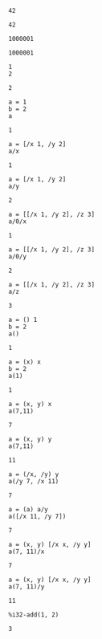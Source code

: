 ```
42

42
```

```
1000001

1000001
```

```
1
2

2
```

```
a = 1
b = 2
a

1
```

```
a = [/x 1, /y 2]
a/x

1
```

```
a = [/x 1, /y 2]
a/y

2
```

```
a = [[/x 1, /y 2], /z 3]
a/0/x

1
```

```
a = [[/x 1, /y 2], /z 3]
a/0/y

2
```

```
a = [[/x 1, /y 2], /z 3]
a/z

3
```

```
a = () 1
b = 2
a()

1
```

```
a = (x) x
b = 2
a(1)

1
```

```
a = (x, y) x
a(7,11)

7
```

```
a = (x, y) y
a(7,11)

11
```

```
a = (/x, /y) y
a(/y 7, /x 11)

7
```

```
a = (a) a/y
a([/x 11, /y 7])

7
```

```
a = (x, y) [/x x, /y y]
a(7, 11)/x

7
```

```
a = (x, y) [/x x, /y y]
a(7, 11)/y

11
```

```
%i32-add(1, 2)

3
```